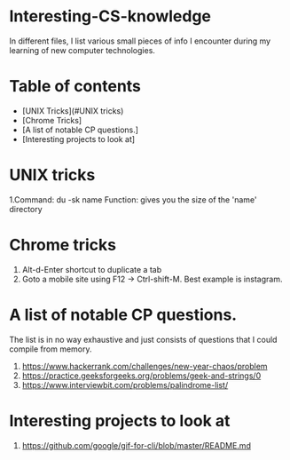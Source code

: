 # Interesting-CS-knowledge
In different files, I list various small pieces of info I encounter during my learning of new computer technologies.

# Table of contents
- [UNIX Tricks](#UNIX tricks)
- [Chrome Tricks]
- [A list of notable CP questions.]
- [Interesting projects to look at]

# UNIX tricks
1.Command: du -sk name    Function: gives you the size of the 'name' directory

# Chrome tricks
1. Alt-d-Enter shortcut to duplicate a tab
2. Goto a mobile site using F12 -> Ctrl-shift-M. Best example is instagram.


# A list of notable CP questions.
The list is in no way exhaustive and just consists of questions that I could compile from memory. 
1. https://www.hackerrank.com/challenges/new-year-chaos/problem
2. https://practice.geeksforgeeks.org/problems/geek-and-strings/0
3. https://www.interviewbit.com/problems/palindrome-list/

# Interesting projects to look at
1. https://github.com/google/gif-for-cli/blob/master/README.md
